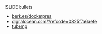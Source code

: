 !SLIDE bullets

* [berk.es/dockerpres](http://berk.es/dockerpres)
* [digitalocean.com/?refcode=0825f7a6aefe](https://www.digitalocean.com/?refcode=0825f7a6aefe)
* [tubemp](https://tubemp.webschuur.com)

